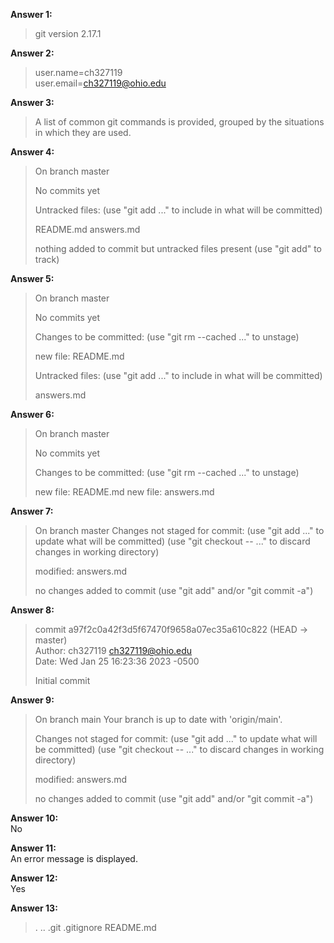 **Answer 1:**
>git version 2.17.1

**Answer 2:**
>user.name=ch327119  
>user.email=ch327119@ohio.edu  

**Answer 3:**
>A list of common git commands is provided, grouped by the situations in which they are used.

**Answer 4:**
>On branch master
>
>No commits yet
>
>Untracked files:
>  (use "git add <file>..." to include in what will be committed)
>
>	README.md
>	answers.md
>
>nothing added to commit but untracked files present (use "git add" to track)

**Answer 5:**
>On branch master
>
>No commits yet
>
>Changes to be committed:
>  (use "git rm --cached <file>..." to unstage)
>
>	new file:   README.md
>
>Untracked files:
>  (use "git add <file>..." to include in what will be committed)
>
>	answers.md

**Answer 6:**
>On branch master
>
>No commits yet
>
>Changes to be committed:
>  (use "git rm --cached <file>..." to unstage)
>
>	new file:   README.md
>	new file:   answers.md

**Answer 7:**
>On branch master
>Changes not staged for commit:
>  (use "git add <file>..." to update what will be committed)
>  (use "git checkout -- <file>..." to discard changes in working directory)
>
>	modified:   answers.md
>
>no changes added to commit (use "git add" and/or "git commit -a")

**Answer 8:**
>commit a97f2c0a42f3d5f67470f9658a07ec35a610c822 (HEAD -> master)  
>Author: ch327119 <ch327119@ohio.edu>  
>Date:   Wed Jan 25 16:23:36 2023 -0500  
>
>    Initial commit

**Answer 9:**
>On branch main
>Your branch is up to date with 'origin/main'.
>
>Changes not staged for commit:
>  (use "git add <file>..." to update what will be committed)
>  (use "git checkout -- <file>..." to discard changes in working directory)
>
>	modified:   answers.md
>
>no changes added to commit (use "git add" and/or "git commit -a")

**Answer 10:**  
No

**Answer 11:**  
An error message is displayed.

**Answer 12:**  
Yes

**Answer 13:**
>.  ..  .git  .gitignore  README.md
